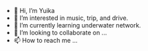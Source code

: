 - 👋 Hi, I’m Yuika
- 👀 I’m interested in music, trip, and drive.
- 🌱 I’m currently learning underwater network.
- 💞️ I’m looking to collaborate on ...
- 📫 How to reach me ...

<!---
ah1dny2913/ah1dny2913 is a ✨ special ✨ repository because its `README.md` (this file) appears on your GitHub profile.
You can click the Preview link to take a look at your changes.
--->
